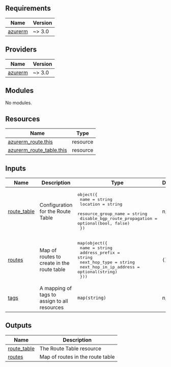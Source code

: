 <!-- BEGIN_TF_DOCS -->
## Requirements

| Name | Version |
|------|---------|
| <a name="requirement_azurerm"></a> [azurerm](#requirement\_azurerm) | ~> 3.0 |

## Providers

| Name | Version |
|------|---------|
| <a name="provider_azurerm"></a> [azurerm](#provider\_azurerm) | ~> 3.0 |

## Modules

No modules.

## Resources

| Name | Type |
|------|------|
| [azurerm_route.this](https://registry.terraform.io/providers/hashicorp/azurerm/latest/docs/resources/route) | resource |
| [azurerm_route_table.this](https://registry.terraform.io/providers/hashicorp/azurerm/latest/docs/resources/route_table) | resource |

## Inputs

| Name | Description | Type | Default | Required |
|------|-------------|------|---------|:--------:|
| <a name="input_route_table"></a> [route\_table](#input\_route\_table) | Configuration for the Route Table | <pre>object({<br/>    name                          = string<br/>    location                      = string<br/>    resource_group_name           = string<br/>    disable_bgp_route_propagation = optional(bool, false)<br/>  })</pre> | n/a | yes |
| <a name="input_routes"></a> [routes](#input\_routes) | Map of routes to create in the route table | <pre>map(object({<br/>    name                   = string<br/>    address_prefix         = string<br/>    next_hop_type          = string<br/>    next_hop_in_ip_address = optional(string)<br/>  }))</pre> | `{}` | no |
| <a name="input_tags"></a> [tags](#input\_tags) | A mapping of tags to assign to all resources | `map(string)` | n/a | yes |

## Outputs

| Name | Description |
|------|-------------|
| <a name="output_route_table"></a> [route\_table](#output\_route\_table) | The Route Table resource |
| <a name="output_routes"></a> [routes](#output\_routes) | Map of routes in the route table |
<!-- END_TF_DOCS -->